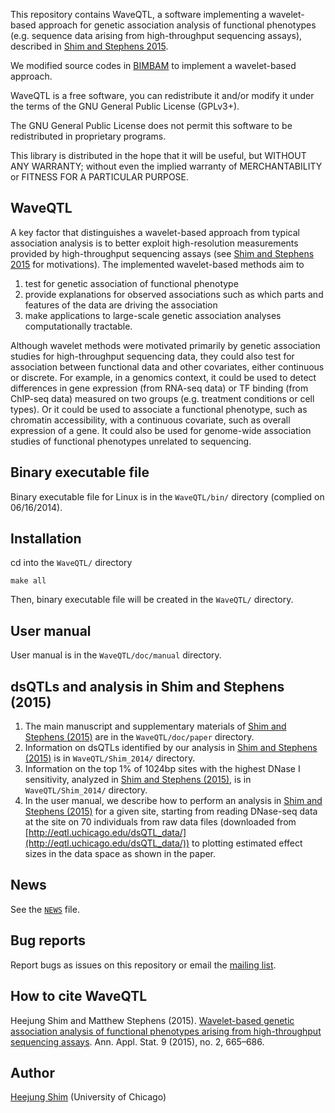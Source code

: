 
This repository contains WaveQTL, a software implementing a wavelet-based approach for genetic association analysis of functional phenotypes (e.g. sequence data arising from high-throughput sequencing assays), described in [Shim and Stephens 2015](https://github.com/heejungshim/WaveQTL/blob/master/doc/paper/Shim_2014.pdf).

We modified source codes in [BIMBAM](http://www.haplotype.org/bimbam.html) to implement a wavelet-based approach.

WaveQTL is a free software, you can redistribute it and/or modify it under
the terms of the GNU General Public License (GPLv3+).

The GNU General Public License does not permit this software to be
redistributed in proprietary programs.

This library is distributed in the hope that it will be useful, but
WITHOUT ANY WARRANTY; without even the implied warranty of
MERCHANTABILITY or FITNESS FOR A PARTICULAR PURPOSE.

## WaveQTL

A key factor that distinguishes a wavelet-based approach from typical association analysis is to better exploit high-resolution measurements provided by high-throughput sequencing assays (see [Shim and Stephens 2015](https://github.com/heejungshim/WaveQTL/blob/master/doc/paper/Shim_2014.pdf) for motivations). The implemented wavelet-based methods aim to  

1. test for genetic association of functional phenotype
2. provide explanations for observed associations such as which parts and features of the data are driving the association
3. make applications to large-scale genetic association analyses computationally tractable.

Although wavelet methods were motivated primarily by genetic association studies for high-throughput sequencing data, they could also test for association between functional data and
other covariates, either continuous or discrete. For example, in a genomics context, it could be used to detect differences in gene expression (from RNA-seq data) or TF binding (from ChIP-seq data) measured on two groups (e.g. treatment conditions or cell types). Or it could be used to associate a functional phenotype, such as chromatin accessibility, with a continuous covariate, such as overall expression of a gene. It could also be used for genome-wide association studies of functional phenotypes unrelated to sequencing.
 
## Binary executable file

Binary executable file for Linux is in the `WaveQTL/bin/` directory (complied on 06/16/2014).

## Installation

cd into the `WaveQTL/` directory

    make all

Then, binary executable file will be created in the `WaveQTL/` directory.

## User manual 

User manual is in the `WaveQTL/doc/manual` directory.

## dsQTLs and analysis in Shim and Stephens (2015)

1. The main manuscript and supplementary materials of [Shim and Stephens (2015)](https://github.com/heejungshim/WaveQTL/blob/master/doc/paper/Shim_2014.pdf) are in the `WaveQTL/doc/paper` directory.
2. Information on dsQTLs identified by our analysis in [Shim and Stephens (2015)](https://github.com/heejungshim/WaveQTL/blob/master/doc/paper/Shim_2014.pdf) is in `WaveQTL/Shim_2014/` directory.
3. Information on the top 1% of 1024bp sites with the highest DNase I sensitivity, analyzed in [Shim and Stephens (2015)](https://github.com/heejungshim/WaveQTL/blob/master/doc/paper/Shim_2014.pdf), is in `WaveQTL/Shim_2014/` directory.
4. In the user manual, we describe how to perform an analysis in [Shim and Stephens (2015)](https://github.com/heejungshim/WaveQTL/blob/master/doc/paper/Shim_2014.pdf) for a given site, starting from reading DNase-seq data at the site on 70 individuals from raw data files (downloaded from [http://eqtl.uchicago.edu/dsQTL_data/](http://eqtl.uchicago.edu/dsQTL_data/)) to plotting estimated effect sizes in the data space as shown in the paper. 

## News

See the [`NEWS`](https://github.com/heejungshim/WaveQTL/blob/master/NEWS) file.

## Bug reports

Report bugs as issues on this repository or email the [mailing list](https://groups.google.com/forum/?hl=en#!forum/waveqtlusers).

## How to cite WaveQTL

Heejung Shim and Matthew Stephens (2015). [Wavelet-based genetic association analysis of functional phenotypes arising from high-throughput sequencing assays](https://github.com/heejungshim/WaveQTL/blob/master/doc/paper/Shim_2014.pdf). Ann. Appl. Stat. 9 (2015), no. 2, 665–686. 

## Author

[Heejung Shim](https://github.com/heejungshim) (University of Chicago)

